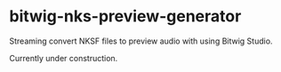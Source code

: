 # bitwig-nks-preview-generator
Streaming convert NKSF files to preview audio with using Bitwig Studio.

Currently under construction.
